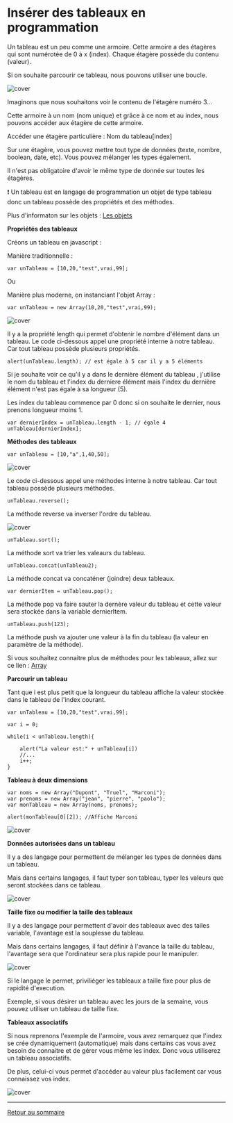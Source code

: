 
# Insérer des tableaux en programmation

Un tableau est un peu comme une armoire. Cette armoire a des étagères qui sont numérotée de 0 à x (index). Chaque étagère possède du contenu (valeur).

Si on souhaite parcourir ce tableau, nous pouvons utiliser une boucle.

![cover](./Images/table-1.PNG)

Imaginons que nous souhaitons voir le contenu de l'étagère numéro 3...

Cette armoire à un nom (nom unique) et grâce à ce nom et au index, nous pouvons accéder aux étagère de cette armoire.

Accéder une étagère particulière : Nom du tableau[index]

Sur une étagère, vous pouvez mettre tout type de données (texte, nombre, boolean, date, etc). Vous pouvez mélanger les types également.

Il n'est pas obligatoire d'avoir le même type de donnée sur toutes les étagères.

:exclamation: Un tableau est en langage de programmation un objet de type tableau donc un tableau possède des propriétés et des méthodes.

Plus d'informaton sur les objets : [Les objets](objet.md)

**Propriétés des tableaux**

Créons un tableau en javascript :

Manière traditionnelle :
```
var unTableau = [10,20,"test",vrai,99];
```

Ou

Manière plus moderne, on instanciant l'objet Array :
```
var unTableau = new Array(10,20,"test",vrai,99);
```

![cover](./Images/table-2.PNG)

Il y a la propriété length qui permet d'obtenir le nombre d'élément dans un tableau. Le code ci-dessous appel une propriété interne à notre tableau.
Car tout tableau possède plusieurs propriétés.

```
alert(unTableau.length); // est égale à 5 car il y a 5 éléments
```

Si je souhaite voir ce qu'il y a dans le dernière élément du tableau , j'utilise le nom du tableau et l'index du derniere élément mais l'index du dernière élément n'est pas égale à sa longueur (5).

Les index du tableau commence par 0 donc si on souhaite le dernier, nous prenons longueur moins 1.

```
var dernierIndex = unTableau.length - 1; // égale 4
unTableau[dernierIndex];
```


**Méthodes des tableaux**

```
var unTableau = [10,"a",1,40,50];
```

![cover](./Images/table-3.PNG)

Le code ci-dessous appel une méthodes interne à notre tableau.
Car tout tableau possède plusieurs méthodes.

```
unTableau.reverse();
```

La méthode reverse va inverser l'ordre du tableau.

![cover](./Images/table-4.PNG)

```
unTableau.sort();
```

La méthode sort va trier les valeaurs du tableau.

```
unTableau.concat(unTableau2);
```

La méthode concat va concaténer (joindre) deux tableaux.

```
var dernierItem = unTableau.pop();
```

La méthode pop va faire sauter la dernère valeur du tableau et cette valeur sera stockée dans la variable dernierItem.


```
unTableau.push(123);
```

La méthode push va ajouter une valeur à la fin du tableau (la valeur en paramètre de la méthode).

Si vous souhaitez connaitre plus de méthodes pour les tableaux, allez sur ce lien : [Array](https://developer.mozilla.org/fr/docs/Web/JavaScript/Reference/Objets_globaux/Array)

**Parcourir un tableau**

Tant que i est plus petit que la longueur du tableau affiche la valeur stockée dans le tableau de l'index courant.

```
var unTableau = [10,20,"test",vrai,99];

var i = 0;

while(i < unTableau.length){

    alert("La valeur est:" + unTableau[i])
    //...
    i++;
}
```


**Tableau à deux dimensions**

```
var noms = new Array("Dupont", "Truel", "Marconi");
var prenoms = new Array("jean", "pierre", "paolo");
var monTableau = new Array(noms, prenoms);

alert(monTableau[0][2]); //Affiche Marconi
```

![cover](./Images/table-5.PNG)

**Données autorisées dans un tableau**

Il y a des langage pour permettent de mélanger les types de données dans un tableau.

Mais dans certains langages, il faut typer son tableau, typer les valeurs que seront stockées dans ce tableau.

![cover](./Images/table-6.PNG)


**Taille fixe ou modifier la taille des tableaux**

Il y a des langage pour permettent d'avoir des tableaux avec des tailes variable, l'avantage est la souplesse du tableau.

Mais dans certains langages, il faut définir à l'avance la taille du tableau, l'avantage sera que l'ordinateur sera plus rapide pour le manipuler.

![cover](./Images/table-7.PNG)

Si le langage le permet, priviliéger les tableaux a taille fixe pour plus de rapidité d'execution.

Exemple, si vous désirer un tableau avec les jours de la semaine, vous pouvez utiliser un tableau de taille fixe.

**Tableaux associatifs**

Si nous reprenons l'exemple de l'armoire, vous avez remarquez que l'index se crée dynamiquement (automatique) mais dans certains cas vous avez besoin de connaitre et de gérer vous même les index. Donc vous utiliserez un tableau associatifs.

De plus, celui-ci vous permet d'accéder au valeur plus facilement car vous connaissez vos index.

![cover](./Images/table-8.PNG)







---------------------------------------------
[Retour au sommaire](README.md)



